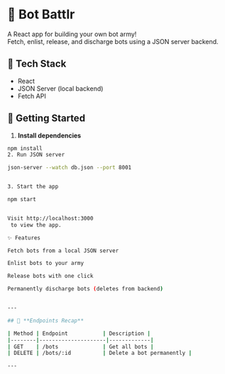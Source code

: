 # 🤖 Bot Battlr

A React app for building your own bot army!  
Fetch, enlist, release, and discharge bots using a JSON server backend.

## 🧰 Tech Stack
- React
- JSON Server (local backend)
- Fetch API

## 🚀 Getting Started

1. **Install dependencies**
```bash
npm install
2. Run JSON server

json-server --watch db.json --port 8001


3. Start the app

npm start


Visit http://localhost:3000
 to view the app.

✨ Features

Fetch bots from a local JSON server

Enlist bots to your army

Release bots with one click

Permanently discharge bots (deletes from backend)


---

## 🧪 **Endpoints Recap**

| Method | Endpoint           | Description |
|--------|---------------------|-------------|
| GET    | /bots              | Get all bots |
| DELETE | /bots/:id          | Delete a bot permanently |

---


